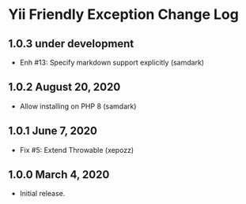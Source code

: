 # Yii Friendly Exception Change Log

## 1.0.3 under development

- Enh #13: Specify markdown support explicitly (samdark)

## 1.0.2 August 20, 2020

- Allow installing on PHP 8 (samdark)

## 1.0.1 June 7, 2020

- Fix #5: Extend Throwable (xepozz)

## 1.0.0 March 4, 2020

- Initial release.
